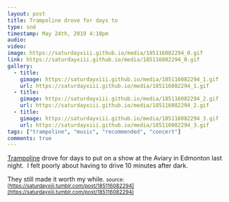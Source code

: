 ```yaml
---
layout: post
title: Trampoline drove for days to
type: snd
timestamp: May 24th, 2019 4:10pm
audio: 
video: 
image: https://saturdayxiii.github.io/media/185116082294_0.gif
link: https://saturdayxiii.github.io/media/185116082294_0.gif
gallery:
  - title: 
    gimage: https://saturdayxiii.github.io/media/185116082294_1.gif
    url: https://saturdayxiii.github.io/media/185116082294_1.gif
  - title: 
    gimage: https://saturdayxiii.github.io/media/185116082294_2.gif
    url: https://saturdayxiii.github.io/media/185116082294_2.gif
  - title: 
    gimage: https://saturdayxiii.github.io/media/185116082294_3.gif
    url: https://saturdayxiii.github.io/media/185116082294_3.gif
tags: ["trampoline", "music", "recommended", "concert"]
comments: true
---
```

[Trampoline](https://trampolinesounds.bandcamp.com) drove for days to put on a show at the Aviary in Edmonton last night.  I felt poorly about having to drive 10 minutes after dark.

They still made it worth my while.
<small>source: [https://saturdayxiii.tumblr.com/post/185116082294](https://saturdayxiii.tumblr.com/post/185116082294)</small>